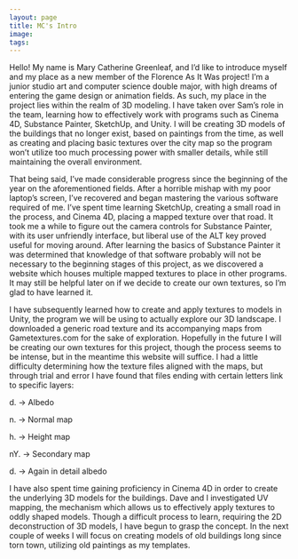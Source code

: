 ```yaml
---
layout: page
title: MC's Intro
image:
tags:
---
```


Hello! My name is Mary Catherine Greenleaf, and I’d like to introduce myself and my place as a new member of the Florence As It Was project! I’m a junior studio art and computer science double major, with high dreams of entering the game design or animation fields. As such, my place in the project lies within the realm of 3D modeling. I have taken over Sam’s role in the team, learning how to effectively work with programs such as Cinema 4D, Substance Painter, SketchUp, and Unity. I will be creating 3D models of the buildings that no longer exist, based on paintings from the time, as well as creating and placing basic textures over the city map so the program won’t utilize too much processing power with smaller details, while still maintaining the overall environment.

That being said, I’ve made considerable progress since the beginning of the year on the aforementioned fields. After a horrible mishap with my poor laptop’s screen, I’ve recovered and began mastering the various software required of me. I’ve spent time learning SketchUp, creating a small road in the process, and Cinema 4D, placing a mapped texture over that road. It took me a while to figure out the camera controls for Substance Painter, with its user unfriendly interface, but liberal use of the ALT key proved useful for moving around. After learning the basics of Substance Painter it was determined that knowledge of that software probably will not be necessary to the beginning stages of this project, as we discovered a website which houses multiple mapped textures to place in other programs. It may still be helpful later on if we decide to create our own textures, so I’m glad to have learned it.

I have subsequently learned how to create and apply textures to models in Unity, the program we will be using to actually explore our 3D landscape. I downloaded a generic road texture and its accompanying maps from Gametextures.com for the sake of exploration. Hopefully in the future I will be creating our own textures for this project, though the process seems to be intense, but in the meantime this website will suffice. I had a little difficulty determining how the texture files aligned with the maps, but through trial and error I have found that files ending with certain letters link to specific layers:

d. -> Albedo

n. -> Normal map

h. -> Height map

nY. -> Secondary map

d. -> Again in detail albedo


I have also spent time gaining proficiency in Cinema 4D in order to create the underlying 3D models for the buildings. Dave and I investigated UV mapping, the mechanism which allows us to effectively apply textures to oddly shaped models. Though a difficult process to learn, requiring the 2D deconstruction of 3D models, I have begun to grasp the concept. 
In the next couple of weeks I will focus on creating models of old buildings long since torn town, utilizing old paintings as my templates.
